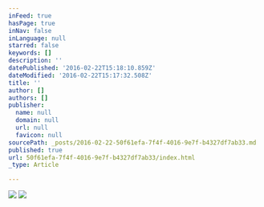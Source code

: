 ```yaml
---
inFeed: true
hasPage: true
inNav: false
inLanguage: null
starred: false
keywords: []
description: ''
datePublished: '2016-02-22T15:18:10.859Z'
dateModified: '2016-02-22T15:17:32.508Z'
title: ''
author: []
authors: []
publisher:
  name: null
  domain: null
  url: null
  favicon: null
sourcePath: _posts/2016-02-22-50f61efa-7f4f-4016-9e7f-b4327df7ab33.md
published: true
url: 50f61efa-7f4f-4016-9e7f-b4327df7ab33/index.html
_type: Article

---
```

![](https://the-grid-user-content.s3-us-west-2.amazonaws.com/03bdc07d-f2a4-4307-9c06-86cc5b7da5f8.jpg)
![](https://the-grid-user-content.s3-us-west-2.amazonaws.com/85ca8578-cdc5-4eca-83cb-d767506b8fbf.jpg)